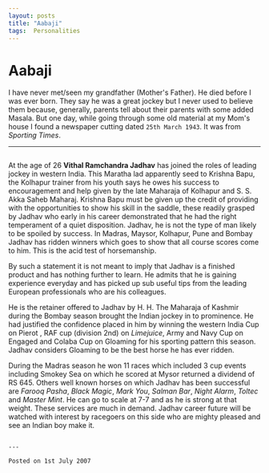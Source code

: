 ```yaml
---
layout: posts
title: "Aabaji"
tags:  Personalities
---
```


# Aabaji

I have never met/seen my grandfather (Mother's Father). He died before I was ever
born. They say he was a great jockey but I never used to believe them because,
generally, parents tell about their parents with some added Masala. But one
day, while going through some old material at my Mom's house I found a
newspaper cutting dated `25th March 1943`. It was from *Sporting Times*.

---

<img style="margin: 0px auto 10px; display: block; text-align: center; cursor:
pointer;"
src="http://2.bp.blogspot.com/_hiiwYtuYGgs/Rsu8ZxUBQJI/AAAAAAAAAEk/NXfiIYp-58U/s200/506x316_jockey.jpg"
alt="" id="BLOGGER_PHOTO_ID_5101378153847275666" border="0" />

At the age of 26 **Vithal Ramchandra Jadhav** has joined the roles of leading
jockey in western India. This Maratha lad apparently seed to Krishna Bapu, the
Kolhapur trainer from his youth says he owes his success to encouragement and
help given by the late Maharaja of Kolhapur and S. S. Akka Saheb Maharaj.
Krishna Bapu must be given up the credit of providing with the opportunities to
show his skill in the saddle, these readily grasped by Jadhav who early in his
career demonstrated that he had the right temperament of a quiet disposition.
Jadhav, he is not the type of man likely to be spoiled by success.
In Madras, Maysor, Kolhapur, Pune and Bombay Jadhav has ridden winners which
goes to show that all course scores come to him. This is the acid test of
horsemanship.

By such a statement it is not meant to imply that Jadhav is a finished product
and has nothing further to learn. He admits that he is gaining experience
everyday and has picked up sub useful tips from the leading European
professionals who are his colleagues.

He is the retainer offered to Jadhav by H. H. The Maharaja of Kashmir during
the Bombay season brought the Indian jockey in to prominence. He had justified
the confidence placed in him by winning the western India Cup on Pierot , RAF
cup (division 2nd) on *Limejuice*, Army and Navy Cup on Engaged and Colaba Cup on
Gloaming for his sporting pattern this season. Jadhav considers Gloaming to be
the best horse he has ever ridden.

During the Madras season he won 11 races which included 3 cup events including
Smokey Sea on which he scored at Mysor returned a dividend of RS 645. Others
well known horses on which Jadhav has been successful are *Farooq Pasha*, *Black
Magic*, *Mark You*, *Salman Bar*, *Night Alarm*, *Toltec* and *Master Mint*.
He can go to scale at 7-7 and as he is strong at that weight. These services
are much in demand. Jadhav career future will be watched with interest by
racegoers on this side who are mighty pleased and see an Indian boy make it.

```

---

Posted on 1st July 2007
